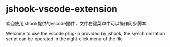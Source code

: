 # jshook-vscode-extension

欢迎使用jshook提供的vscode插件，文件右键菜单中可以操作同步脚本

Welcome to use the vscode plug-in provided by jshook, the synchronization script can be operated in the right-click menu of the file
